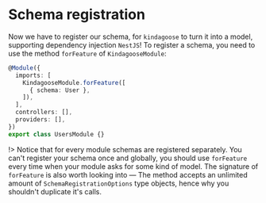 # Schema registration

Now we have to register our schema, for `kindagoose` to turn it into a model, supporting dependency injection `NestJS`! To register a schema, you need to use the method `forFeature` of `KindagooseModule`:

```typescript
@Module({
  imports: [
    KindagooseModule.forFeature([
      { schema: User },
    ]),
  ],
  controllers: [],
  providers: [],
})
export class UsersModule {}
```

!> Notice that for every module schemas are registered separately. You can't register your schema once and globally, you should use `forFeature` every time when your module asks for some kind of model. The signature of `forFeature` is also worth looking into — The method accepts an unlimited amount of `SchemaRegistrationOptions` type objects, hence why you shouldn't duplicate it's calls.
